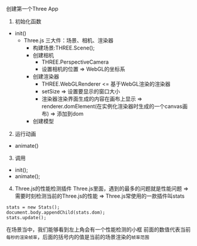 创建第一个Three App

1. 初始化函数
  - init()
    + Three.js 三大件：场景、相机、渲染器
      + 构建场景:THREE.Scene();
      + 创建相机
        + THREE.PerspectiveCamera
        + 设置相机的位置 => WebGL的坐标系
      + 创建渲染器
        + THREE.WebGLRenderer <= 基于WebGL渲染的渲染器
        + setSize => 设置要显示的窗口大小
        + 渲染器渲染界面生成的内容在画布上显示 => renderer.domElement(在实例化渲染器时生成的一个canvas画布) => 添加到dom      
      + 创建模型

2. 运行动画
  - animate()
3. 调用
  - init();
  - animate();

4. Three.js的性能检测插件
Three.js里面，遇到的最多的问题就是性能问题 => 需要时刻检测当前的Three.js的性能 => Three.js常使用的一款插件叫stats
```
stats = new Stats();
document.body.appendChild(stats.dom);
stats.update();
```

在场景当中，我们能够看到左上角会有一个性能检测的小框
前面的数值代表当前`每秒的渲染帧率`，后面的括号内的值是当前的场景渲染的`帧率范围`
